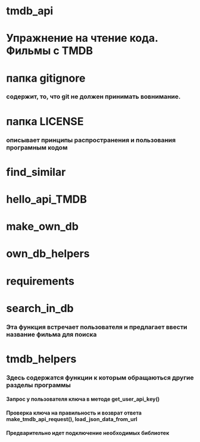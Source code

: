 # tmdb_api
# Упражнение на чтение кода. Фильмы с TMDB
# папка gitignore 
### содержит, то, что git не должен принимать вовнимание.
# папка LICENSE
### описывает принципы распространения и пользования програмным кодом
# find_similar
###
# hello_api_TMDB
###
# make_own_db
###
# own_db_helpers
###
# requirements
###
# search_in_db
### Эта функция встречает пользователя и предлагает ввести название фильма для поиска
# tmdb_helpers
### Здесь содержатся функции к которым обращаються другие разделы программы
#### Запрос у пользователя ключа в методе get_user_api_key()
#### Проверка ключа на правильность и возврат ответа make_tmdb_api_request(), load_json_data_from_url
#### Предварительно идет подключение необходимых библиотек

